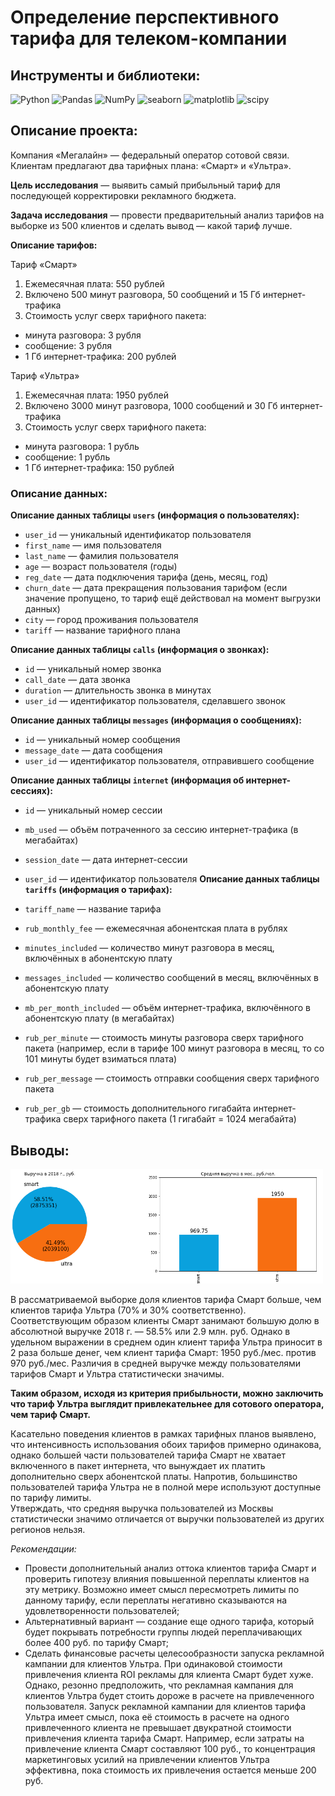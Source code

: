 # Определение перспективного тарифа для телеком-компании

## Инструменты и библиотеки:
![Python](https://img.shields.io/badge/-Python-white?style=flat&logo=python)
![Pandas](https://img.shields.io/badge/-Pandas-white?style=flat&logo=pandas&logoColor=130754)
![NumPy](https://img.shields.io/badge/-NumPy-white?style=flat&logo=NumPy&logoColor=3366C5)
![seaborn](https://img.shields.io/badge/-seaborn-white?style=flat&logo=seaborn)
![matplotlib](https://img.shields.io/badge/-matplotlib-white?style=flat&logo=matplotlib)
![scipy](https://img.shields.io/badge/-scipy-white?style=flat&logo=scipy)
## Описание проекта:
Компания «Мегалайн» — федеральный оператор сотовой связи. Клиентам предлагают два тарифных плана: «Смарт» и «Ультра». 

**Цель исследования** — выявить самый прибыльный тариф для последующей корректировки рекламного бюджета.

**Задача исследования** — провести предварительный анализ тарифов на выборке из 500 клиентов  и сделать вывод — какой тариф лучше. 

**Описание тарифов:** 

Тариф «Смарт»
1.	Ежемесячная плата: 550 рублей
2.	Включено 500 минут разговора, 50 сообщений и 15 Гб интернет-трафика
3.	Стоимость услуг сверх тарифного пакета:    
   *	минута разговора: 3 рубля    
   *	сообщение: 3 рубля    
   *	1 Гб интернет-трафика: 200 рублей      

Тариф «Ультра»    
1.	Ежемесячная плата: 1950 рублей
2.	Включено 3000 минут разговора, 1000 сообщений и 30 Гб интернет-трафика
3.	Стоимость услуг сверх тарифного пакета:    
   *	минута разговора: 1 рубль    
   *	сообщение: 1 рубль    
   *	1 Гб интернет-трафика: 150 рублей 
### Описание данных:
**Описание данных таблицы `users` (информация о пользователях):**

*	`user_id` — уникальный идентификатор пользователя
*	`first_name` — имя пользователя
*	`last_name` — фамилия пользователя
*	`age` — возраст пользователя (годы)
*	`reg_date` — дата подключения тарифа (день, месяц, год)
*	`churn_date` — дата прекращения пользования тарифом (если значение пропущено, то тариф ещё действовал на момент выгрузки данных)
*	`city` — город проживания пользователя
*	`tariff` — название тарифного плана  

**Описание данных таблицы `calls` (информация о звонках):**
*	`id` — уникальный номер звонка
*	`call_date` — дата звонка
*	`duration` — длительность звонка в минутах
*	`user_id` — идентификатор пользователя, сделавшего звонок  

**Описание данных таблицы `messages` (информация о сообщениях):**
*	`id` — уникальный номер сообщения
*	`message_date` — дата сообщения
*	`user_id` — идентификатор пользователя, отправившего сообщение 

**Описание данных таблицы `internet` (информация об интернет-сессиях):**
*	`id` — уникальный номер сессии
*	`mb_used` — объём потраченного за сессию интернет-трафика (в мегабайтах)
*	`session_date` — дата интернет-сессии
*	`user_id` — идентификатор пользователя 
**Описание данных таблицы `tariffs` (информация о тарифах):**

*	`tariff_name` — название тарифа
*	`rub_monthly_fee` — ежемесячная абонентская плата в рублях
*	`minutes_included` — количество минут разговора в месяц, включённых в абонентскую плату
*	`messages_included` — количество сообщений в месяц, включённых в абонентскую плату
*	`mb_per_month_included` — объём интернет-трафика, включённого в абонентскую плату (в мегабайтах)
*	`rub_per_minute` — стоимость минуты разговора сверх тарифного пакета (например, если в тарифе 100 минут разговора в месяц, то со 101 минуты будет взиматься плата)
*	`rub_per_message` — стоимость отправки сообщения сверх тарифного пакета
*	`rub_per_gb` — стоимость дополнительного гигабайта интернет-трафика сверх тарифного пакета (1 гигабайт = 1024 мегабайта) 


## Выводы:

<img src="image.png" width="500"/>    

В рассматриваемой выборке доля клиентов тарифа Смарт больше, чем клиентов тарифа Ультра (70% и 30% соответственно). Соответствующим образом клиенты Смарт занимают большую долю в абсолютной выручке 2018 г. — 58.5% или 2.9 млн. руб.  Однако в удельном выражении в среднем один клиент тарифа Ультра приносит в 2 раза больше денег, чем клиент тарифа Смарт: 1950 руб./мес. против 970 руб./мес. Различия в средней выручке между пользователями тарифов Смарт и Ультра статистически значимы.

**Таким образом, исходя из критерия прибыльности,  можно заключить что тариф Ультра выглядит привлекательнее для сотового оператора, чем тариф Смарт.**

Касательно поведения клиентов в рамках тарифных планов выявлено, что интенсивность использования обоих тарифов примерно одинакова, однако большей части пользователей тарифа Смарт не хватает включенного в пакет интернета, что вынуждает их платить дополнительно сверх абонентской платы. Напротив, большинство пользователей тарифа Ультра не в полной мере используют доступные по тарифу лимиты.    
Утверждать, что средняя выручка пользователей из Москвы статистически значимо отличается от выручки пользователей из других регионов нельзя.


*Рекомендации:*
* Провести дополнительный анализ оттока клиентов тарифа Смарт и проверить гипотезу влияния повышенной переплаты клиентов на эту метрику. Возможно имеет смысл пересмотреть лимиты по данному тарифу, если переплаты негативно сказываются на удовлетворенности пользователей;
* Альтернативный вариант — создание еще одного тарифа, который будет покрывать потребности группы людей переплачивающих более 400 руб. по тарифу Смарт;
* Сделать финансовые расчеты целесообразности запуска рекламной кампании для клиентов Ультра. При одинаковой стоимости привлечения клиента ROI рекламы для клиента Смарт будет хуже. Однако, резонно предположить, что рекламная кампания для клиентов Ультра будет стоить дороже в расчете на привлеченного пользователя. Запуск рекламной кампании для клиентов тарифа Ультра имеет смысл, пока её стоимость в расчете на одного привлеченного клиента не превышает двукратной стоимости привлечения клиента тарифа Смарт. Например, если затраты на привлечение клиента Смарт составляют 100 руб., то концентрация маркетинговых усилий на привлечении клиентов Ультра эффективна, пока стоимость их привлечения остается меньше 200 руб.

